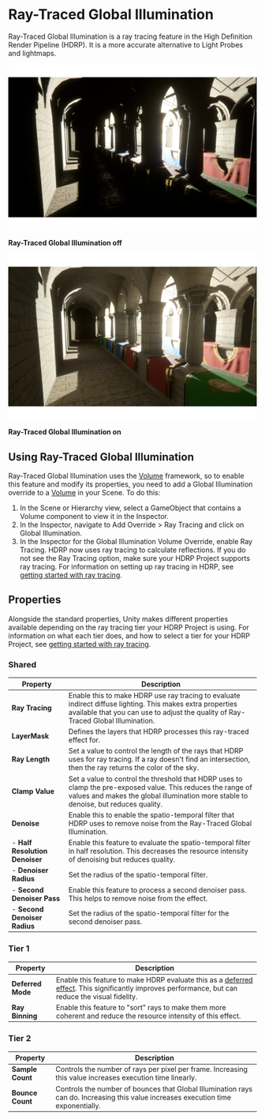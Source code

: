 # Ray-Traced Global Illumination

Ray-Traced Global Illumination is a ray tracing feature in the High Definition Render Pipeline (HDRP). It is a more accurate alternative to Light Probes and lightmaps.

![](Images/RayTracedGlobalIllumination1.png)

**Ray-Traced Global Illumination off**

![](Images/RayTracedGlobalIllumination2.png)

**Ray-Traced Global Illumination on**

## Using Ray-Traced Global Illumination

Ray-Traced Global Illumination uses the [Volume](Volumes.html) framework, so to enable this feature and modify its properties, you need to add a Global Illumination override to a [Volume](Volumes.html) in your Scene. To do this:

1. In the Scene or Hierarchy view, select a GameObject that contains a Volume component to view it in the Inspector.
2. In the Inspector, navigate to Add Override > Ray Tracing and click on Global Illumination.
3. In the Inspector for the Global Illumination Volume Override, enable Ray Tracing. HDRP now uses ray tracing to calculate reflections. If you do not see the Ray Tracing option, make sure your HDRP Project supports ray tracing. For information on setting up ray tracing in HDRP, see [getting started with ray tracing](Ray-Tracing-Getting-Started.html).

## Properties

Alongside the standard properties, Unity makes different properties available depending on the ray tracing tier your HDRP Project is using. For information on what each tier does, and how to select a tier for your HDRP Project, see [getting started with ray tracing](Ray-Tracing-Getting-Started.html#TierTable).

### Shared

| Property                       | Description                                                  |
| ------------------------------ | ------------------------------------------------------------ |
| **Ray Tracing**                | Enable this to make HDRP use ray tracing to evaluate indirect diffuse lighting. This makes extra properties available that you can use to adjust the quality of Ray-Traced Global Illumination. |
| **LayerMask**                  | Defines the layers that HDRP processes this ray-traced effect for. |
| **Ray Length**                 | Set a value to control the length of the rays that HDRP uses for ray tracing. If a ray doesn't find an intersection, then the ray returns the color of the sky. |
| **Clamp Value**                | Set a value to control the threshold that HDRP uses to clamp the pre-exposed value. This reduces the range of values and makes the global illumination more stable to denoise, but reduces quality. |
| **Denoise**                    | Enable this to enable the spatio-temporal filter that HDRP uses to remove noise from the Ray-Traced Global Illumination. |
| - **Half Resolution Denoiser** | Enable this feature to evaluate the spatio-temporal filter in half resolution. This decreases the resource intensity of denoising but reduces quality. |
| - **Denoiser Radius**          | Set the radius of the spatio-temporal filter.                |
| - **Second Denoiser Pass**     | Enable this feature to process a second denoiser pass. This helps to remove noise from the effect. |
| - **Second Denoiser Radius**   | Set the radius of the spatio-temporal filter for the second denoiser pass. |

### Tier 1

| Property          | Description                                                  |
| ----------------- | ------------------------------------------------------------ |
| **Deferred Mode** | Enable this feature to make HDRP evaluate this as a [deferred effect](Forward-And-Deferred-Rendering.html). This significantly improves performance, but can reduce the visual fidelity. |
| **Ray Binning**   | Enable this feature to "sort" rays to make them more coherent and reduce the resource intensity of this effect. |

### Tier 2

| Property         | Description                                                  |
| ---------------- | ------------------------------------------------------------ |
| **Sample Count** | Controls the number of rays per pixel per frame. Increasing this value increases execution time linearly. |
| **Bounce Count** | Controls the number of bounces that Global Illumination rays can do. Increasing this value increases execution time exponentially. |